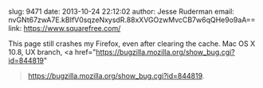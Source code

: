 slug:    9471
date:    2013-10-24 22:12:02
author:  Jesse Ruderman
email:   nvGNt67zwA7E.kBIfV0sqzeNxysdR.88xXVGOzwMvcCB7w6qQHe9o9aA==
link:     https://www.squarefree.com/

This page still crashes my Firefox, even after clearing the cache. Mac
OS X 10.8, UX branch, <a
href="https://bugzilla.mozilla.org/show_bug.cgi?id=844819"
>https://bugzilla.mozilla.org/show_bug.cgi?id=844819</a>.
